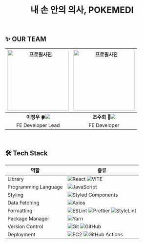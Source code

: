 <div align="center">
<h1> 내 손 안의 의사, POKEMEDI </h1>

</div>

<br/>

## ✨ OUR TEAM
 <div align="center">

| <img src="https://avatars.githubusercontent.com/u/60962533?v=4" width="200" height="200" alt="프로필사진"> | <img src="https://avatars.githubusercontent.com/u/118191954?v=4" width="200" height="200" alt="프로필사진">
| :-------------------------------------------------------------------------------------------: | :-------------------------------------------------------------------------------------------: |
|                            <div align = "center"><b>이정우 🍀</b><a href="https://github.com/jungwoo3490"><img src="https://img.shields.io/badge/Github-181717?style=flat-square&logo=Github&logoColor=white"/></div>                            |                            <div align = "center"><b>조주희 🌸</b><a href="https://github.com/juheehasaeyo"><img src="https://img.shields.io/badge/Github-181717?style=flat-square&logo=Github&logoColor=white"/></div>                                            |
|                            FE Developer Lead                          |                        FE Developer                       |

</div>
<br/>

<h2> 🛠 Tech Stack </h2>

   <div align="center">

| 역할                 | 종류                                                                                                                                                                                                                                                                                                                            |
| -------------------- | ------------------------------------------------------------------------------------------------------------------------------------------------------------------------------------------------------------------------------------------------------------------------------------------------------------------------------- |
| Library              | ![React](https://img.shields.io/badge/React-61DAFB?style=for-the-badge&logo=React&logoColor=black) ![VITE](https://img.shields.io/badge/VITE-646CFF?style=for-the-badge&logo=Vite&logoColor=white)                                                                                                                                                                                                                              |
| Programming Language | ![JavaScript](https://img.shields.io/badge/JavaScript-F7DF1E.svg?style=for-the-badge&logo=JavaScript&logoColor=black)                                                                                                                                                                                                                |
| Styling              | ![Styled Components](https://img.shields.io/badge/styled--components-DB7093?style=for-the-badge&logo=styled-components&logoColor=white)                                                                                                                                                                                        |
| Data Fetching        | ![Axios](https://img.shields.io/badge/Axios-5A29E4?style=for-the-badge&logo=Axios&logoColor=white)                                                                                                                                                                                                                              |
| Formatting           | ![ESLint](https://img.shields.io/badge/ESLint-4B3263?style=for-the-badge&logo=eslint&logoColor=white) ![Prettier](https://img.shields.io/badge/prettier-1A2C34?style=for-the-badge&logo=prettier&logoColor=F7BA3E) ![StyleLint](https://img.shields.io/badge/stylelint-E0EFEF?style=for-the-badge&logo=stylelint&logoColor=000) |
| Package Manager      | ![Yarn](https://img.shields.io/badge/Yarn-2C8EBB?style=for-the-badge&logo=yarn&logoColor=white)                                                                                                                                                                                                                                 |
| Version Control      | ![Git](https://img.shields.io/badge/git-%23F05033.svg?style=for-the-badge&logo=git&logoColor=white) ![GitHub](https://img.shields.io/badge/github-%23121011.svg?style=for-the-badge&logo=github&logoColor=white)                                                                                                                |
| Deployment           | ![EC2](https://img.shields.io/badge/Amazon%20EC2-FF9900?style=for-the-badge&logo=Amazon%20EC2&logoColor=white) ![GitHub Actions](https://img.shields.io/badge/GitHub%20Actions-2088FF?style=for-the-badge&logo=GitHub%20Actions&logoColor=white)                                                                                                                                                                                                                           |

</div>

